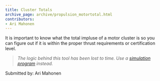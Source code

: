 ```yaml
---
title: Cluster Totals
archive_page: archive/propulsion_motortotal.html
contributors:
- Ari Mahonen
---
```

It is important to know what the total impluse of a motor cluster is so you can figure out if it is within the proper thrust requirements or certification level.

> _The logic behind this tool has been lost to time._
> _Use a [simulation program][1] instead._

Submitted by: Ari Mahonen

[1]: https://www.thrustcurve.org/info/simulators.html
